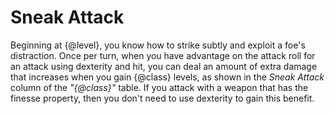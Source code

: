 # Sneak Attack
Beginning at {@level}, you know how to strike subtly and exploit a foe's distraction.
Once per turn, when you have advantage on the attack roll for an attack using dexterity and hit, you can deal an amount of extra damage that increases when you gain {@class} levels, as shown in the *Sneak Attack* column of the *"{@class}"* table.
If you attack with a weapon that has the finesse property, then you don't need to use dexterity to gain this benefit.
